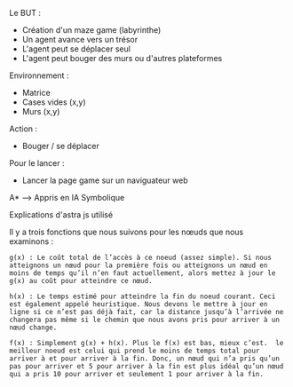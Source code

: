 Le BUT : 

* Création d'un maze game (labyrinthe)
* Un agent avance vers un trésor 
* L'agent peut se déplacer seul 
* L'agent peut bouger des murs ou d'autres plateformes

Environnement :
* Matrice
* Cases vides (x,y)
* Murs (x,y)

Action :
* Bouger / se déplacer 

Pour le lancer : 
* Lancer la page game sur un naviguateur web 


A* --> Appris en IA Symbolique

Explications d'astra js utilisé

Il y a trois fonctions que nous suivons pour les nœuds que nous examinons :

    g(x) : Le coût total de l’accès à ce noeud (assez simple). Si nous atteignons un nœud pour la première fois ou atteignons un nœud en moins de temps qu’il n’en faut actuellement, alors mettez à jour le g(x) au coût pour atteindre ce nœud.

    h(x) : Le temps estimé pour atteindre la fin du noeud courant. Ceci est également appelé heuristique. Nous devons le mettre à jour en ligne si ce n’est pas déjà fait, car la distance jusqu’à l’arrivée ne changera pas même si le chemin que nous avons pris pour arriver à un nœud change.

    f(x) : Simplement g(x) + h(x). Plus le f(x) est bas, mieux c’est.  le meilleur noeud est celui qui prend le moins de temps total pour arriver à et pour arriver à la fin. Donc, un nœud qui n’a pris qu’un pas pour arriver et 5 pour arriver à la fin est plus idéal qu’un nœud qui a pris 10 pour arriver et seulement 1 pour arriver à la fin.